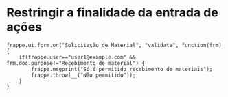 # Restringir a finalidade da entrada de ações




```
frappe.ui.form.on("Solicitação de Material", "validate", function(frm) {
    if(frappe.user=="user1@example.com" && frm.doc.purpose!="Recebimento de material") {
        frappe.msgprint("Só é permitido recebimento de materiais");
        frappe.throw(__("Não permitido"));
    }
}

```


